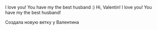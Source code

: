 I love you! You have my the best husband :)
Hi, Valentin! I love you! You have my the best husband!


Создала новую ветку у Валентина 
